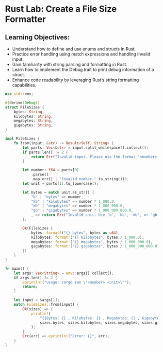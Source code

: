 # Rust Lab: Create a File Size Formatter

## Learning Objectives:
- Understand how to define and use enums and structs in Rust.
- Practice error handling using match expressions and handling invalid input.
- Gain familiarity with string parsing and formatting in Rust.
- Learn how to implement the Debug trait to print debug information of a struct.
- Enhance code readability by leveraging Rust’s string formatting capabilities.

```rust
use std::env;

#[derive(Debug)]
struct FileSizes {
    bytes: String,
    kilobytes: String,
    megabytes: String,
    gigabytes: String,
}

impl FileSizes {
    fn from(input: &str) -> Result<Self, String> {
        let parts: Vec<&str> = input.split_whitespace().collect();
        if parts.len() != 2 {
            return Err("Invalid input. Please use the format '<number> <unit>'.".to_string());
        }

        let number: f64 = parts[0]
            .parse()
            .map_err(|_| "Invalid number.".to_string())?;
        let unit = parts[1].to_lowercase();

        let bytes = match unit.as_str() {
            "b" | "bytes" => number,
            "kb" | "kilobytes" => number * 1_000.0,
            "mb" | "megabytes" => number * 1_000_000.0,
            "gb" | "gigabytes" => number * 1_000_000_000.0,
            _ => return Err("Invalid unit. Use 'b', 'kb', 'mb', or 'gb'.".to_string()),
        };

        Ok(FileSizes {
            bytes: format!("{} bytes", bytes as u64),
            kilobytes: format!("{} kilobytes", bytes / 1_000.0),
            megabytes: format!("{} megabytes", bytes / 1_000_000.0),
            gigabytes: format!("{} gigabytes", bytes / 1_000_000_000.0),
        })
    }
}

fn main() {
    let args: Vec<String> = env::args().collect();
    if args.len() != 2 {
        eprintln!("Usage: cargo run \"<number> <unit>\"");
        return;
    }

    let input = &args[1];
    match FileSizes::from(input) {
        Ok(sizes) => {
            println!(
                "{{Bytes: {} , Kilobytes: {} , Megabytes: {} , Gigabytes: {}}}",
                sizes.bytes, sizes.kilobytes, sizes.megabytes, sizes.gigabytes
            );
        }
        Err(err) => eprintln!("Error: {}", err),
    }
}
```